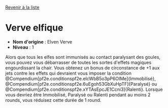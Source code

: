 [Revenir à la liste](list.md)

# Verve elfique

 * **Nom d'origine** : Elven Verve
 * **Niveau** : 1


<p><span id="ctl00_MainContent_DetailedOutput">Alors que tous les elfes sont immunisés au contact paralysant des goules, vous pouvez vous débarrasser de toutes les sortes d'effets magiques engourdissant la chair. Vous obtenez un bonus de circonstance de +1 aux jets contre les effets qui devraient vous imposer la condition @Compendium[pf2e.conditionspf2e.eIcWbB5o3pP6OIMe]{Immobilisé}, @Compendium[pf2e.conditionspf2e.6uEgoh53GbXuHpTF]{Paralysé} ou @Compendium[pf2e.conditionspf2e.xYTAsEpcJE1Ccni3]{Ralenti}. Lorsque vous devriez être Immobilisé, Paralysé ou Ralenti pendant au moins 2 rounds, vous réduisez cette durée de 1 round.&nbsp;</span></p>